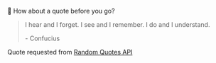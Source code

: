 📣 How about a quote before you go?

> I hear and I forget. I see and I remember. I do and I understand.
>
> <p>- Confucius</p>

Quote requested from [Random Quotes API](https://github.com/lukePeavey/quotable)
